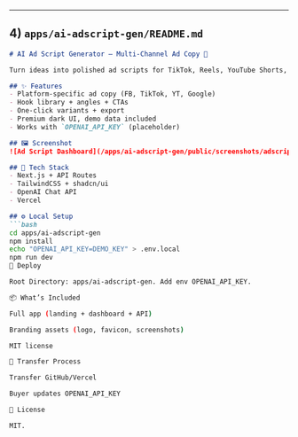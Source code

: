 
---

## 4) `apps/ai-adscript-gen/README.md`

```markdown
# AI Ad Script Generator — Multi-Channel Ad Copy 🎯

Turn ideas into polished ad scripts for TikTok, Reels, YouTube Shorts, Facebook, and Google — with hooks, CTA, and angle variations.

## ✨ Features
- Platform-specific ad copy (FB, TikTok, YT, Google)
- Hook library + angles + CTAs
- One-click variants + export
- Premium dark UI, demo data included
- Works with `OPENAI_API_KEY` (placeholder)

## 🖼 Screenshot
![Ad Script Dashboard](/apps/ai-adscript-gen/public/screenshots/adscript-dashboard-dark.png)

## 🧱 Tech Stack
- Next.js + API Routes
- TailwindCSS + shadcn/ui
- OpenAI Chat API
- Vercel

## ⚙️ Local Setup
```bash
cd apps/ai-adscript-gen
npm install
echo "OPENAI_API_KEY=DEMO_KEY" > .env.local
npm run dev
🚀 Deploy

Root Directory: apps/ai-adscript-gen. Add env OPENAI_API_KEY.

📦 What’s Included

Full app (landing + dashboard + API)

Branding assets (logo, favicon, screenshots)

MIT license

🔁 Transfer Process

Transfer GitHub/Vercel

Buyer updates OPENAI_API_KEY

📜 License

MIT.
